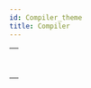 ```yaml
---
id: Compiler_theme
title: Compiler
---
```



||
|---|
|[<!-- INCLUDE #_command_.Compile project.Syntax -->](../../commands-legacy/compile-project.md)<br/>|
|[<!-- INCLUDE #_command_.IDLE.Syntax -->](../../commands-legacy/idle.md)<br/>|

